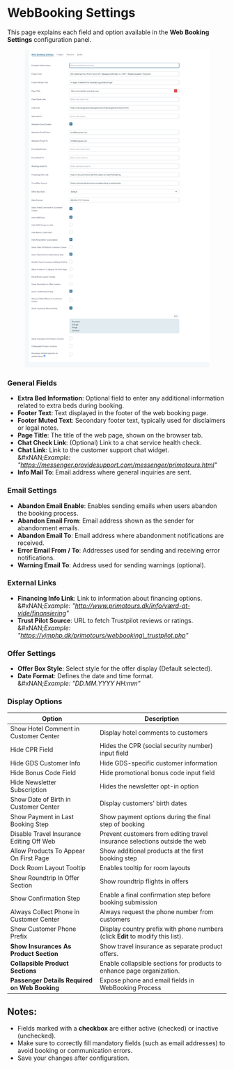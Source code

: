 # WebBooking Settings

This page explains each field and option available in the **Web Booking Settings** configuration panel.

<figure><img src="../.gitbook/assets/image (160).png" alt=""><figcaption></figcaption></figure>

### &#x20;General Fields

* **Extra Bed Information**: Optional field to enter any additional information related to extra beds during booking.
* **Footer Text**: Text displayed in the footer of the web booking page.
* **Footer Muted Text**: Secondary footer text, typically used for disclaimers or legal notes.
* **Page Title**: The title of the web page, shown on the browser tab.
* **Chat Check Link**: (Optional) Link to a chat service health check.
* **Chat Link**: Link to the customer support chat widget.\
  &#xNAN;_&#x45;xample: "https://messenger.providesupport.com/messenger/primotours.html"_
* **Info Mail To**: Email address where general inquiries are sent.

### Email Settings

* **Abandon Email Enable**: Enables sending emails when users abandon the booking process.
* **Abandon Email From**: Email address shown as the sender for abandonment emails.
* **Abandon Email To**: Email address where abandonment notifications are received.
* **Error Email From / To**: Addresses used for sending and receiving error notifications.
* **Warning Email To**: Address used for sending warnings (optional).

### External Links

* **Financing Info Link**: Link to information about financing options.\
  &#xNAN;_&#x45;xample: "http://www.primotours.dk/info/værd-at-vide/finansiering"_
* **Trust Pilot Source**: URL to fetch Trustpilot reviews or ratings.\
  &#xNAN;_&#x45;xample: "https://vjmphp.dk/primotours/webbooking\_trustpilot.php"_

### Offer Settings

* **Offer Box Style**: Select style for the offer display (Default selected).
* **Date Format**: Defines the date and time format.\
  &#xNAN;_&#x45;xample: "DD.MM.YYYY HH:mm"_

### &#x20;Display Options

| Option                                        | Description                                                                     |
| --------------------------------------------- | ------------------------------------------------------------------------------- |
| Show Hotel Comment in Customer Center         | Display hotel comments to customers                                             |
| Hide CPR Field                                | Hides the CPR (social security number) input field                              |
| Hide GDS Customer Info                        | Hide GDS-specific customer information                                          |
| Hide Bonus Code Field                         | Hide promotional bonus code input field                                         |
| Hide Newsletter Subscription                  | Hides the newsletter opt-in option                                              |
| Show Date of Birth in Customer Center         | Display customers' birth dates                                                  |
| Show Payment in Last Booking Step             | Show payment options during the final step of booking                           |
| Disable Travel Insurance Editing Off Web      | Prevent customers from editing travel insurance selections outside the web      |
| Allow Products To Appear On First Page        | Show additional products at the first booking step                              |
| Dock Room Layout Tooltip                      | Enables tooltip for room layouts                                                |
| Show Roundtrip In Offer Section               | Show roundtrip flights in offers                                                |
| Show Confirmation Step                        | Enable a final confirmation step before booking submission                      |
| Always Collect Phone in Customer Center       | Always request the phone number from customers                                  |
| Show Customer Phone Prefix                    | Display country prefix with phone numbers (click **Edit** to modify this list). |
| **Show Insurances As Product Section**        | Show travel insurance as separate product offers.                               |
| **Collapsible Product Sections**              | Enable collapsible sections for products to enhance page organization.          |
| **Passenger Details Required on Web Booking** | Expose phone and email fields in WebBooking Process                             |

## Notes:

* Fields marked with a **checkbox** are either active (checked) or inactive (unchecked).
* Make sure to correctly fill mandatory fields (such as email addresses) to avoid booking or communication errors.
* Save your changes after configuration.
